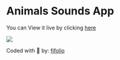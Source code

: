 # Animals Sounds App

You can View it live by clicking [here](https://fifolio.github.io/Animals-Sounds-App/)

![](https://i.ibb.co/16w6khg/screencapture-127-0-0-1-5500-index-html-2022-04-09-20-40-46.png,"screenshot")

Coded with 💙 by: [fifolio](https://github.com/fifolio)
